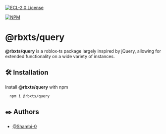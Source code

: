 [![ECL-2.0 License](https://img.shields.io/npm/l/@rbxts/query?label=License)](https://choosealicense.com/licenses/ecl-2.0/)

[![NPM](https://nodei.co/npm/@rbxts/query.png)](https://npmjs.org/package/@rbxts/query)

# @rbxts/query

**@rbxts/query** is a roblox-ts package largely inspired by jQuery, allowing for extended functionality on a wide variety of instances.


## 🛠️ Installation

Install **@rbxts/query** with npm

```shell
  npm i @rbxts/query
```
    
## ✒️ Authors

- [@Shambi-0](https://www.github.com/Shambi-0)

